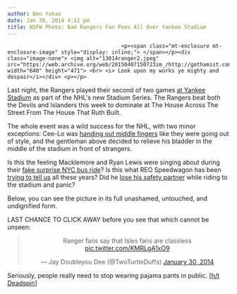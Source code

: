 ```yaml
---
author: Ben Yakas
date: Jan 30, 2014 4:12 pm
title: NSFW Photo: Bad Rangers Fan Pees All Over Yankee Stadium
---
```


	
										<p><span class="mt-enclosure mt-enclosure-image" style="display: inline;"> </span></p><div class="image-none"> <img alt="13014ranger2.jpeg" src="https://web.archive.org/web/20150407150723im_/http://gothamist.com/attachments/byakas/13014ranger2.jpeg" width="640" height="471"> <br> <i> Look upon my works ye mighty and despair</i></div> <p></p>

<p>Last night, the Rangers played their second of two games <a href="https://web.archive.org/web/20150407150723/http://gothamist.com/2014/01/22/watch_yankee_stadium_get_transforme.php">at Yankee Stadium</a> as part of the NHL&apos;s new Stadium Series. The Rangers beat both the Devils and Islanders this week to dominate at The House Across The Street From The House That Ruth Built. </p>

<p>The whole event was a wild success for the NHL, with two minor exceptions: Cee-Lo was <a href="https://web.archive.org/web/20150407150723/http://www.cbssports.com/nhl/eye-on-hockey/24424866/photo-ceelo-green-gives-fans-at-yankee-stadium-the-double-bird">handing out middle fingers</a> like they were going out of style, and the gentleman above decided to relieve his bladder in the middle of the stadium in front of strangers. </p>

<p>Is this the feeling Macklemore and Ryan Lewis were singing about during their <a href="https://web.archive.org/web/20150407150723/http://gothamist.com/2014/01/18/everything_about_that_macklemore_su.php">fake surprise NYC bus ride</a>? Is this what REO Speedwagon has been <a href="https://web.archive.org/web/20150407150723/http://www.youtube.com/watch?v=nd4j1Ms1VYE">trying to tell us</a> all these years? Did he <a href="https://web.archive.org/web/20150407150723/http://gothamist.com/2013/02/28/memorable_photo_sleepy_man_hangs_br.php">lose his safety partner</a> while riding to the stadium and panic?</p>

<p>Below, you can see the picture in its full unashamed, untouched, and undignified form. </p>

<p>LAST CHANCE TO CLICK AWAY before you see that which cannot be unseen:</p>

<center><blockquote class="twitter-tweet" lang="en"><p>Ranger fans say that Isles fans are classless <a href="https://web.archive.org/web/20150407150723/http://t.co/KMRLgA1xO9">pic.twitter.com/KMRLgA1xO9</a></p>&#x2014; Jay Doubleyou Dee (@TwoTurtleDuffs) <a href="https://web.archive.org/web/20150407150723/https://twitter.com/TwoTurtleDuffs/statuses/428732664376733696">January 30, 2014</a></blockquote>
<script async src="//web.archive.org/web/20150407150723js_/http://platform.twitter.com/widgets.js" charset="utf-8"></script></center>

<p>Seriously, people really need to stop wearing pajama pants in public. [<a href="https://web.archive.org/web/20150407150723/http://deadspin.com/rangers-fan-just-pees-on-concourse-in-front-of-god-and-1512556013?utm_campaign=socialflow_deadspin_twitter&amp;utm_source=deadspin_twitter&amp;utm_medium=socialflow">h/t Deadspin</a>]</p>					
										
									
				